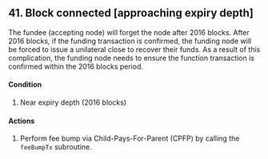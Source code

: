 ## 41. Block connected [approaching expiry depth]

The fundee (accepting node) will forget the node after 2016 blocks. After 2016 blocks, if the funding transaction is confirmed, the funding node will be forced to issue a unilateral close to recover their funds. As a result of this complication, the funding node needs to ensure the function transaction is confirmed within the 2016 blocks period.

#### Condition

1. Near expiry depth (2016 blocks)

#### Actions

1. Perform fee bump via Child-Pays-For-Parent (CPFP) by calling the `feeBumpTx` subroutine.
